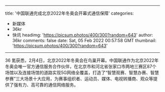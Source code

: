 
---
title: '中国联通完成北京2022年冬奥会开幕式通信保障'
categories: 
 - 新媒体
 - 36kr
 - 快讯
headimg: 'https://picsum.photos/400/300?random=643'
author: 36kr
comments: false
date: Sat, 05 Feb 2022 00:57:58 GMT
thumbnail: 'https://picsum.photos/400/300?random=643'
---

<div>   
36 氪获悉，2月4日，北京2022年冬奥会在鸟巢开幕。中国联通作为北京2022年冬奥会唯一官方通信服务合作伙伴，在北京市和河北省张家口市两地三赛区87个场馆以及连接场馆的道路实现5G网络全覆盖，打造了“智慧观赛、智慧办赛、智慧参赛”三大场景十大应用，为赛事组织者、运动员、媒体、电视转播商、观众等提供了强有力、高可靠的通信网络服务。  
</div>
            